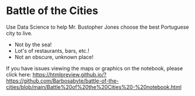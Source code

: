 # Battle of the Cities

Use Data Science to help Mr. Bustopher Jones choose the best Portuguese city to live.

- Not by the sea!
- Lot's of restaurants, bars, etc.!
- Not an obscure, unknown place!

If you have issues viewing the maps or graphics on the notebook, please click here:
https://htmlpreview.github.io/?https://github.com/Barbosabyte/battle-of-the-cities/blob/main/Battle%20of%20the%20Cities%20-%20notebook.html
